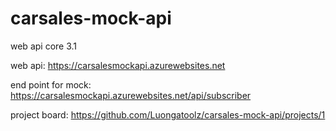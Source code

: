 # carsales-mock-api
web api core 3.1

web api: https://carsalesmockapi.azurewebsites.net

end point for mock: https://carsalesmockapi.azurewebsites.net/api/subscriber

project board: https://github.com/Luongatoolz/carsales-mock-api/projects/1